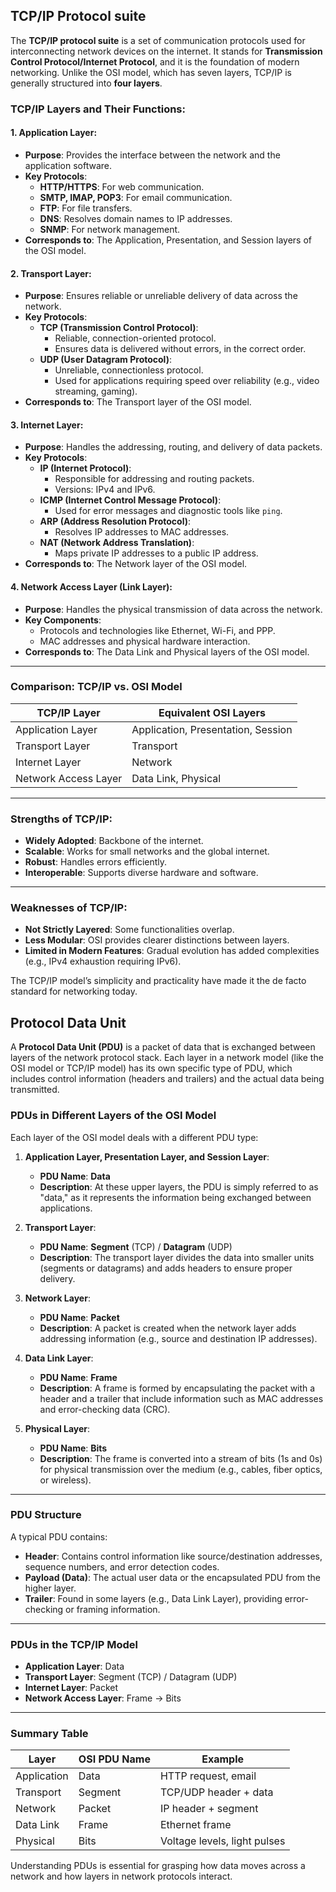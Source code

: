 ## TCP/IP Protocol suite

The **TCP/IP protocol suite** is a set of communication protocols used for interconnecting network devices on the internet. It stands for **Transmission Control Protocol/Internet Protocol**, and it is the foundation of modern networking. Unlike the OSI model, which has seven layers, TCP/IP is generally structured into **four layers**.

### TCP/IP Layers and Their Functions:

#### 1. **Application Layer**:

- **Purpose**: Provides the interface between the network and the application software.
- **Key Protocols**:
  - **HTTP/HTTPS**: For web communication.
  - **SMTP, IMAP, POP3**: For email communication.
  - **FTP**: For file transfers.
  - **DNS**: Resolves domain names to IP addresses.
  - **SNMP**: For network management.
- **Corresponds to**: The Application, Presentation, and Session layers of the OSI model.

#### 2. **Transport Layer**:

- **Purpose**: Ensures reliable or unreliable delivery of data across the network.
- **Key Protocols**:
  - **TCP (Transmission Control Protocol)**:
    - Reliable, connection-oriented protocol.
    - Ensures data is delivered without errors, in the correct order.
  - **UDP (User Datagram Protocol)**:
    - Unreliable, connectionless protocol.
    - Used for applications requiring speed over reliability (e.g., video streaming, gaming).
- **Corresponds to**: The Transport layer of the OSI model.

#### 3. **Internet Layer**:

- **Purpose**: Handles the addressing, routing, and delivery of data packets.
- **Key Protocols**:
  - **IP (Internet Protocol)**:
    - Responsible for addressing and routing packets.
    - Versions: IPv4 and IPv6.
  - **ICMP (Internet Control Message Protocol)**:
    - Used for error messages and diagnostic tools like `ping`.
  - **ARP (Address Resolution Protocol)**:
    - Resolves IP addresses to MAC addresses.
  - **NAT (Network Address Translation)**:
    - Maps private IP addresses to a public IP address.
- **Corresponds to**: The Network layer of the OSI model.

#### 4. **Network Access Layer** (Link Layer):

- **Purpose**: Handles the physical transmission of data across the network.
- **Key Components**:
  - Protocols and technologies like Ethernet, Wi-Fi, and PPP.
  - MAC addresses and physical hardware interaction.
- **Corresponds to**: The Data Link and Physical layers of the OSI model.

---

### Comparison: TCP/IP vs. OSI Model

| **TCP/IP Layer**     | **Equivalent OSI Layers**          |
| -------------------- | ---------------------------------- |
| Application Layer    | Application, Presentation, Session |
| Transport Layer      | Transport                          |
| Internet Layer       | Network                            |
| Network Access Layer | Data Link, Physical                |

---

### Strengths of TCP/IP:

- **Widely Adopted**: Backbone of the internet.
- **Scalable**: Works for small networks and the global internet.
- **Robust**: Handles errors efficiently.
- **Interoperable**: Supports diverse hardware and software.

---

### Weaknesses of TCP/IP:

- **Not Strictly Layered**: Some functionalities overlap.
- **Less Modular**: OSI provides clearer distinctions between layers.
- **Limited in Modern Features**: Gradual evolution has added complexities (e.g., IPv4 exhaustion requiring IPv6).

The TCP/IP model’s simplicity and practicality have made it the de facto standard for networking today.

## Protocol Data Unit

A **Protocol Data Unit (PDU)** is a packet of data that is exchanged between layers of the network protocol stack. Each layer in a network model (like the OSI model or TCP/IP model) has its own specific type of PDU, which includes control information (headers and trailers) and the actual data being transmitted.

### PDUs in Different Layers of the OSI Model

Each layer of the OSI model deals with a different PDU type:

1. **Application Layer, Presentation Layer, and Session Layer**:

   - **PDU Name**: **Data**
   - **Description**: At these upper layers, the PDU is simply referred to as "data," as it represents the information being exchanged between applications.

2. **Transport Layer**:

   - **PDU Name**: **Segment** (TCP) / **Datagram** (UDP)
   - **Description**: The transport layer divides the data into smaller units (segments or datagrams) and adds headers to ensure proper delivery.

3. **Network Layer**:

   - **PDU Name**: **Packet**
   - **Description**: A packet is created when the network layer adds addressing information (e.g., source and destination IP addresses).

4. **Data Link Layer**:

   - **PDU Name**: **Frame**
   - **Description**: A frame is formed by encapsulating the packet with a header and a trailer that include information such as MAC addresses and error-checking data (CRC).

5. **Physical Layer**:
   - **PDU Name**: **Bits**
   - **Description**: The frame is converted into a stream of bits (1s and 0s) for physical transmission over the medium (e.g., cables, fiber optics, or wireless).

---

### PDU Structure

A typical PDU contains:

- **Header**: Contains control information like source/destination addresses, sequence numbers, and error detection codes.
- **Payload (Data)**: The actual user data or the encapsulated PDU from the higher layer.
- **Trailer**: Found in some layers (e.g., Data Link Layer), providing error-checking or framing information.

---

### PDUs in the TCP/IP Model

- **Application Layer**: Data
- **Transport Layer**: Segment (TCP) / Datagram (UDP)
- **Internet Layer**: Packet
- **Network Access Layer**: Frame -> Bits

---

### Summary Table

| **Layer**   | **OSI PDU Name** | **Example**                  |
| ----------- | ---------------- | ---------------------------- |
| Application | Data             | HTTP request, email          |
| Transport   | Segment          | TCP/UDP header + data        |
| Network     | Packet           | IP header + segment          |
| Data Link   | Frame            | Ethernet frame               |
| Physical    | Bits             | Voltage levels, light pulses |

Understanding PDUs is essential for grasping how data moves across a network and how layers in network protocols interact.
